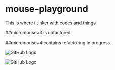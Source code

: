 # mouse-playground
This is where i tinker with codes and things

##micromousev3 
is unfactored

##micromousev4 
contains refactoring in progress

![GitHub Logo](/v3.png)

![GitHub Logo](/v4.png)
